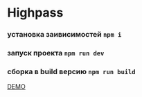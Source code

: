 # Highpass

### установка заивисимостей `npm i`

### запуск проекта `npm run dev`

### сборка в build версию `npm run build`

[DEMO](https://ck44477-bitrix-2.tw1.ru/highpass)
